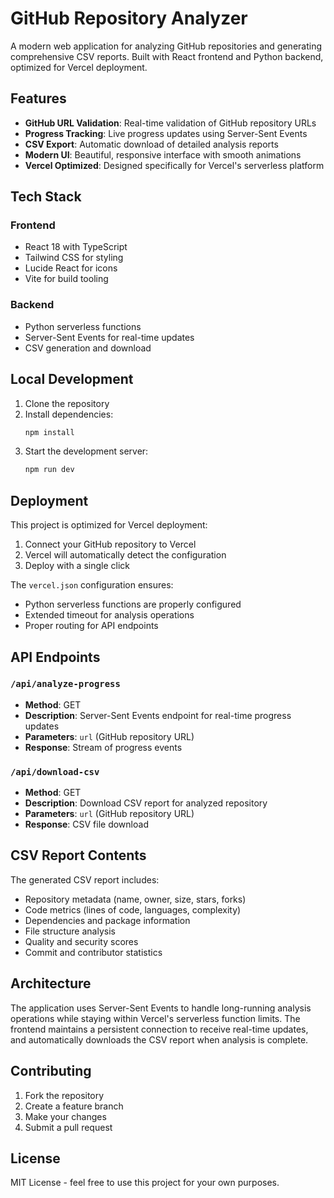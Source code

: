 # GitHub Repository Analyzer

A modern web application for analyzing GitHub repositories and generating comprehensive CSV reports. Built with React frontend and Python backend, optimized for Vercel deployment.

## Features

- **GitHub URL Validation**: Real-time validation of GitHub repository URLs
- **Progress Tracking**: Live progress updates using Server-Sent Events
- **CSV Export**: Automatic download of detailed analysis reports
- **Modern UI**: Beautiful, responsive interface with smooth animations
- **Vercel Optimized**: Designed specifically for Vercel's serverless platform

## Tech Stack

### Frontend
- React 18 with TypeScript
- Tailwind CSS for styling
- Lucide React for icons
- Vite for build tooling

### Backend
- Python serverless functions
- Server-Sent Events for real-time updates
- CSV generation and download

## Local Development

1. Clone the repository
2. Install dependencies:
   ```bash
   npm install
   ```
3. Start the development server:
   ```bash
   npm run dev
   ```

## Deployment

This project is optimized for Vercel deployment:

1. Connect your GitHub repository to Vercel
2. Vercel will automatically detect the configuration
3. Deploy with a single click

The `vercel.json` configuration ensures:
- Python serverless functions are properly configured
- Extended timeout for analysis operations
- Proper routing for API endpoints

## API Endpoints

### `/api/analyze-progress`
- **Method**: GET
- **Description**: Server-Sent Events endpoint for real-time progress updates
- **Parameters**: `url` (GitHub repository URL)
- **Response**: Stream of progress events

### `/api/download-csv`
- **Method**: GET
- **Description**: Download CSV report for analyzed repository
- **Parameters**: `url` (GitHub repository URL)
- **Response**: CSV file download

## CSV Report Contents

The generated CSV report includes:
- Repository metadata (name, owner, size, stars, forks)
- Code metrics (lines of code, languages, complexity)
- Dependencies and package information
- File structure analysis
- Quality and security scores
- Commit and contributor statistics

## Architecture

The application uses Server-Sent Events to handle long-running analysis operations while staying within Vercel's serverless function limits. The frontend maintains a persistent connection to receive real-time updates, and automatically downloads the CSV report when analysis is complete.

## Contributing

1. Fork the repository
2. Create a feature branch
3. Make your changes
4. Submit a pull request

## License

MIT License - feel free to use this project for your own purposes.